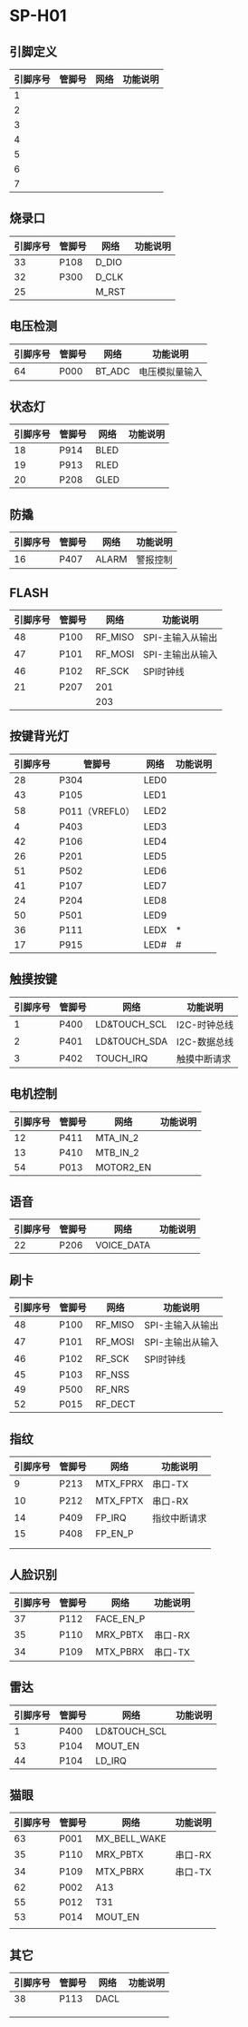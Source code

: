 # SP-H01

## 引脚定义

| 引脚序号 | 管脚号 | 网络 | 功能说明 |
| -------- | ------ | ---- | -------- |
| 1        |        |      |          |
| 2        |        |      |          |
| 3        |        |      |          |
| 4        |        |      |          |
| 5        |        |      |          |
| 6        |        |      |          |
| 7        |        |      |          |





## 烧录口

| 引脚序号 | 管脚号 | 网络  | 功能说明 |
| -------- | ------ | ----- | -------- |
| 33       | P108   | D_DIO |          |
| 32       | P300   | D_CLK |          |
| 25       |        | M_RST |          |



## 电压检测

| 引脚序号 | 管脚号 | 网络   | 功能说明       |
| -------- | ------ | ------ | -------------- |
| 64       | P000   | BT_ADC | 电压模拟量输入 |



## 状态灯

| 引脚序号 | 管脚号 | 网络 | 功能说明 |
| -------- | ------ | ---- | -------- |
| 18       | P914   | BLED |          |
| 19       | P913   | RLED |          |
| 20       | P208   | GLED |          |



## 防撬

| 引脚序号 | 管脚号 | 网络  | 功能说明 |
| -------- | ------ | ----- | -------- |
| 16       | P407   | ALARM | 警报控制 |



## FLASH

| 引脚序号 | 管脚号 | 网络    | 功能说明         |
| -------- | ------ | ------- | ---------------- |
| 48       | P100   | RF_MISO | SPI-主输入从输出 |
| 47       | P101   | RF_MOSI | SPI-主输出从输入 |
| 46       | P102   | RF_SCK  | SPI时钟线        |
| 21       | P207   | 201     |                  |
|          |        | 203     |                  |



## 按键背光灯

| 引脚序号 | 管脚号         | 网络 | 功能说明 |
| -------- | -------------- | ---- | -------- |
| 28       | P304           | LED0 |          |
| 43       | P105           | LED1 |          |
| 58       | P011（VREFL0） | LED2 |          |
| 4        | P403           | LED3 |          |
| 42       | P106           | LED4 |          |
| 26       | P201           | LED5 |          |
| 51       | P502           | LED6 |          |
| 41       | P107           | LED7 |          |
| 24       | P204           | LED8 |          |
| 50       | P501           | LED9 |          |
| 36       | P111           | LEDX | *        |
| 17       | P915           | LED# | #        |



## 触摸按键

| 引脚序号 | 管脚号 | 网络         | 功能说明     |
| -------- | ------ | ------------ | ------------ |
| 1        | P400   | LD&TOUCH_SCL | I2C-时钟总线 |
| 2        | P401   | LD&TOUCH_SDA | I2C-数据总线 |
| 3        | P402   | TOUCH_IRQ    | 触摸中断请求 |



## 电机控制

| 引脚序号 | 管脚号 | 网络      | 功能说明 |
| -------- | ------ | --------- | -------- |
| 12       | P411   | MTA_IN_2  |          |
| 13       | P410   | MTB_IN_2  |          |
| 54       | P013   | MOTOR2_EN |          |



## 语音

| 引脚序号 | 管脚号 | 网络       | 功能说明 |
| -------- | ------ | ---------- | -------- |
| 22       | P206   | VOICE_DATA |          |



## 刷卡

| 引脚序号 | 管脚号 | 网络    | 功能说明         |
| -------- | ------ | ------- | ---------------- |
| 48       | P100   | RF_MISO | SPI-主输入从输出 |
| 47       | P101   | RF_MOSI | SPI-主输出从输入 |
| 46       | P102   | RF_SCK  | SPI时钟线        |
| 45       | P103   | RF_NSS  |                  |
| 49       | P500   | RF_NRS  |                  |
| 52       | P015   | RF_DECT |                  |



## 指纹

| 引脚序号 | 管脚号 | 网络     | 功能说明     |
| -------- | ------ | -------- | ------------ |
| 9        | P213   | MTX_FPRX | 串口-TX      |
| 10       | P212   | MTX_FPTX | 串口-RX      |
| 14       | P409   | FP_IRQ   | 指纹中断请求 |
| 15       | P408   | FP_EN_P  |              |
|          |        |          |              |
|          |        |          |              |





## 人脸识别

| 引脚序号 | 管脚号 | 网络      | 功能说明 |
| -------- | ------ | --------- | -------- |
| 37       | P112   | FACE_EN_P |          |
| 35       | P110   | MRX_PBTX  | 串口-RX  |
| 34       | P109   | MTX_PBRX  | 串口-TX  |



## 雷达

| 引脚序号 | 管脚号 | 网络         | 功能说明 |
| -------- | ------ | ------------ | -------- |
| 1        | P400   | LD&TOUCH_SCL |          |
| 53       | P104   | MOUT_EN      |          |
| 44       | P104   | LD_IRQ       |          |



## 猫眼

| 引脚序号 | 管脚号 | 网络         | 功能说明 |
| -------- | ------ | ------------ | -------- |
| 63       | P001   | MX_BELL_WAKE |          |
| 35       | P110   | MRX_PBTX     | 串口-RX  |
| 34       | P109   | MTX_PBRX     | 串口-TX  |
| 62       | P002   | A13          |          |
| 55       | P012   | T31          |          |
| 53       | P014   | MOUT_EN      |          |
|          |        |              |          |



## 其它

| 引脚序号 | 管脚号 | 网络 | 功能说明 |
| -------- | ------ | ---- | -------- |
| 38       | P113   | DACL |          |
|          |        |      |          |
|          |        |      |          |
|          |        |      |          |

